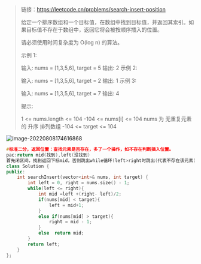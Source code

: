 > 链接：https://leetcode.cn/problems/search-insert-position
>
> 给定一个排序数组和一个目标值，在数组中找到目标值，并返回其索引。如果目标值不存在于数组中，返回它将会被按顺序插入的位置。
>
> 请必须使用时间复杂度为 O(log n) 的算法。
>
>  
>
> 示例 1:
>
> 输入: nums = [1,3,5,6], target = 5
> 输出: 2
> 示例 2:
>
> 输入: nums = [1,3,5,6], target = 2
> 输出: 1
> 示例 3:
>
> 输入: nums = [1,3,5,6], target = 7
> 输出: 4
>
>
> 提示:
>
> 1 <= nums.length <= 104
> -104 <= nums[i] <= 104
> nums 为 无重复元素 的 升序 排列数组
> -104 <= target <= 104

![image-20220808174616868](E:\笔记\图片库\image-20220808174616868.png)



```cpp
#标准二分，返回位置：查找元素是否存在，多了一个操作，如不存在判断插入位置。
pac:return mid(找到),left(没找到)
首先闭区间，找到返回下标mid，否则跳出while循环(left>right时跳出(代表不存在该元素)，不论上一步循环内nums[mid] > |< target,操作为right = mid - 1 | left = mid -1(此时都有nums[right] < target < nums[left]，target是left),反之同理.
class Solution {
public:
    int searchInsert(vector<int>& nums, int target) {
        int left = 0, right = nums.size() - 1;
        while(left <= right){
            int mid =left +(right- left)/2;
            if(nums[mid] < target){
                left = mid+1;
            }
            else if(nums[mid] > target){
                right = mid - 1;
            }
            else  return mid;
        }
        return left;
    }
};
```

